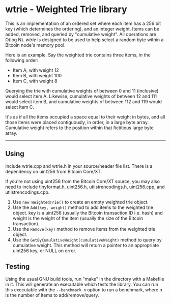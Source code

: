wtrie - Weighted Trie library
===================
This is an implementation of an ordered set where each item has a 256 bit key (which determines the ordering), and an integer weight. Items can be added, removed, and queried by "cumulative weight". All operations are O(log N). <i>wtrie</i> is designed to be used to help select a random byte within a Bitcoin node's memory pool. 

Here is an example. Say the weighted trie contains three items, in the following order:
- Item A, with weight 12
- Item B, with weight 100
- Item C, with weight 8

Querying the trie with cumulative weights of between 0 and 11 (inclusive) would select item A. Likewise, cumulative weights of between 12 and 111 would select item B, and cumulative weights of between 112 and 119 would select item C.

It's as if all the items occupied a space equal to their weight in bytes, and all those items were placed contiguously, in order, in a large byte array. Cumulative weight refers to the position within that fictitious large byte array.

----------


Using
-------------
Include wtrie.cpp and wtrie.h in your source/header file list. There is a dependency on uint256 from Bitcoin Core/XT.

If you're not using uint256 from the Bitcoin Core/XT source, you may also need to include tinyformat.h, uint256.h, utilstrencodings.h, uint256.cpp, and utilstrencodings.cpp.

1. Use <code>new WeightedTrie()</code> to create an empty weighted trie object.
2. Use the <code>Add(key, weight)</code> method to add items to the weighted trie object. key is a uint256 (usually the Bitcoin transaction ID i.e. hash) and weight is the weight of the item (usually the size of the Bitcoin transaction).
3. Use the <code>Remove(key)</code> method to remove items from the weighted trie object.
4. Use the <code>GetByCumulativeWeight(cumulativeWeight)</code> method to query by cumulative weight. This method will return a pointer to an appropriate uint256 key, or NULL on error.

Testing
-------------
Using the usual GNU build tools, run "make" in the directory with a Makefile in it. This will generate an executable which tests the library. You can run this executable with the <code>--benchmark n</code> option to run a benchmark, where n is the number of items to add/remove/query.
